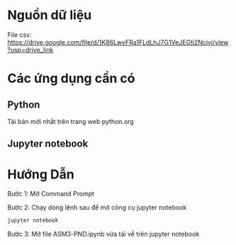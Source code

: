# Nguồn dữ liệu
  File csv: 
https://drive.google.com/file/d/1K86LwvFRa1FLdLhJ7G1VeJEGti2Ncivj/view?usp=drive_link
# Các ứng dụng cần có

## Python

Tải bản mới nhất trên trang web python.org

## Jupyter notebook

# Hướng Dẫn

Bước 1: Mở Command Prompt 

Bước 2: Chạy dòng lệnh sau để mở công cụ jupyter notebook
```bash
jupyter notebook
```

Bước 3: Mở file ASM3-PND.ipynb vừa tải về trên jupyter notebook
